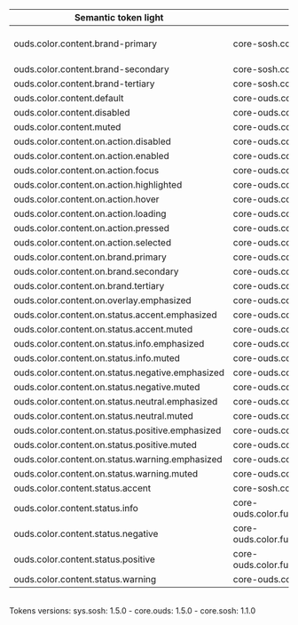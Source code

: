 | **Semantic token light** | **Core token** | **Color** | **Raw value** | **Comment** |
| --- | --- | --- | --- | --- |
| ouds.color.content.brand-primary | core-sosh.color.magenta.500 | <div style="width:10px; height:10px; background-color:#d5204e; border: 1px solid #000000;"></div> | #d5204e | Test for support Figma |
| ouds.color.content.brand-secondary | core-sosh.color.blueDuck.dark.400 | <div style="width:10px; height:10px; background-color:#247a85; border: 1px solid #000000;"></div> | #247a85 |  |
| ouds.color.content.brand-tertiary | core-sosh.color.citrine.500 | <div style="width:10px; height:10px; background-color:#fbcd00; border: 1px solid #000000;"></div> | #fbcd00 |  |
| ouds.color.content.default | core-ouds.color.functional.black | <div style="width:10px; height:10px; background-color:#000000; border: 1px solid #000000;"></div> | #000000 |  |
| ouds.color.content.disabled | core-ouds.color.opacity.black.200 | <div style="width:10px; height:10px; background-color:#00000033; border: 1px solid #000000;"></div> | #00000033 |  |
| ouds.color.content.muted | core-ouds.color.opacity.black.680 | <div style="width:10px; height:10px; background-color:#000000ad; border: 1px solid #000000;"></div> | #000000ad |  |
| ouds.color.content.on.action.disabled | core-ouds.color.functional.white | <div style="width:10px; height:10px; background-color:#ffffff; border: 1px solid #000000;"></div> | #ffffff |  |
| ouds.color.content.on.action.enabled | core-ouds.color.functional.white | <div style="width:10px; height:10px; background-color:#ffffff; border: 1px solid #000000;"></div> | #ffffff |  |
| ouds.color.content.on.action.focus | core-ouds.color.functional.white | <div style="width:10px; height:10px; background-color:#ffffff; border: 1px solid #000000;"></div> | #ffffff |  |
| ouds.color.content.on.action.highlighted | core-ouds.color.functional.white | <div style="width:10px; height:10px; background-color:#ffffff; border: 1px solid #000000;"></div> | #ffffff |  |
| ouds.color.content.on.action.hover | core-ouds.color.functional.white | <div style="width:10px; height:10px; background-color:#ffffff; border: 1px solid #000000;"></div> | #ffffff |  |
| ouds.color.content.on.action.loading | core-ouds.color.functional.white | <div style="width:10px; height:10px; background-color:#ffffff; border: 1px solid #000000;"></div> | #ffffff |  |
| ouds.color.content.on.action.pressed | core-ouds.color.functional.white | <div style="width:10px; height:10px; background-color:#ffffff; border: 1px solid #000000;"></div> | #ffffff |  |
| ouds.color.content.on.action.selected | core-ouds.color.functional.white | <div style="width:10px; height:10px; background-color:#ffffff; border: 1px solid #000000;"></div> | #ffffff |  |
| ouds.color.content.on.brand.primary | core-ouds.color.functional.white | <div style="width:10px; height:10px; background-color:#ffffff; border: 1px solid #000000;"></div> | #ffffff |  |
| ouds.color.content.on.brand.secondary | core-ouds.color.functional.white | <div style="width:10px; height:10px; background-color:#ffffff; border: 1px solid #000000;"></div> | #ffffff |  |
| ouds.color.content.on.brand.tertiary | core-ouds.color.functional.black | <div style="width:10px; height:10px; background-color:#000000; border: 1px solid #000000;"></div> | #000000 |  |
| ouds.color.content.on.overlay.emphasized | core-ouds.color.functional.white | <div style="width:10px; height:10px; background-color:#ffffff; border: 1px solid #000000;"></div> | #ffffff |  |
| ouds.color.content.on.status.accent.emphasized | core-ouds.color.functional.white | <div style="width:10px; height:10px; background-color:#ffffff; border: 1px solid #000000;"></div> | #ffffff |  |
| ouds.color.content.on.status.accent.muted | core-ouds.color.functional.black | <div style="width:10px; height:10px; background-color:#000000; border: 1px solid #000000;"></div> | #000000 |  |
| ouds.color.content.on.status.info.emphasized | core-ouds.color.functional.black | <div style="width:10px; height:10px; background-color:#000000; border: 1px solid #000000;"></div> | #000000 |  |
| ouds.color.content.on.status.info.muted | core-ouds.color.functional.black | <div style="width:10px; height:10px; background-color:#000000; border: 1px solid #000000;"></div> | #000000 |  |
| ouds.color.content.on.status.negative.emphasized | core-ouds.color.functional.white | <div style="width:10px; height:10px; background-color:#ffffff; border: 1px solid #000000;"></div> | #ffffff |  |
| ouds.color.content.on.status.negative.muted | core-ouds.color.functional.black | <div style="width:10px; height:10px; background-color:#000000; border: 1px solid #000000;"></div> | #000000 |  |
| ouds.color.content.on.status.neutral.emphasized | core-ouds.color.functional.white | <div style="width:10px; height:10px; background-color:#ffffff; border: 1px solid #000000;"></div> | #ffffff |  |
| ouds.color.content.on.status.neutral.muted | core-ouds.color.functional.black | <div style="width:10px; height:10px; background-color:#000000; border: 1px solid #000000;"></div> | #000000 |  |
| ouds.color.content.on.status.positive.emphasized | core-ouds.color.functional.black | <div style="width:10px; height:10px; background-color:#000000; border: 1px solid #000000;"></div> | #000000 |  |
| ouds.color.content.on.status.positive.muted | core-ouds.color.functional.black | <div style="width:10px; height:10px; background-color:#000000; border: 1px solid #000000;"></div> | #000000 |  |
| ouds.color.content.on.status.warning.emphasized | core-ouds.color.functional.black | <div style="width:10px; height:10px; background-color:#000000; border: 1px solid #000000;"></div> | #000000 |  |
| ouds.color.content.on.status.warning.muted | core-ouds.color.functional.black | <div style="width:10px; height:10px; background-color:#000000; border: 1px solid #000000;"></div> | #000000 |  |
| ouds.color.content.status.accent | core-sosh.color.magenta.500 | <div style="width:10px; height:10px; background-color:#d5204e; border: 1px solid #000000;"></div> | #d5204e |  |
| ouds.color.content.status.info | core-ouds.color.functional.dodgerBlue.500 | <div style="width:10px; height:10px; background-color:#26b2ff; border: 1px solid #000000;"></div> | #26b2ff |  |
| ouds.color.content.status.negative | core-ouds.color.functional.scarlet.600 | <div style="width:10px; height:10px; background-color:#db0002; border: 1px solid #000000;"></div> | #db0002 |  |
| ouds.color.content.status.positive | core-ouds.color.functional.malachite.500 | <div style="width:10px; height:10px; background-color:#3de35a; border: 1px solid #000000;"></div> | #3de35a |  |
| ouds.color.content.status.warning | core-ouds.color.functional.sun.500 | <div style="width:10px; height:10px; background-color:#ffd000; border: 1px solid #000000;"></div> | #ffd000 |  |

<br>Tokens versions: sys.sosh: 1.5.0 - core.ouds: 1.5.0 - core.sosh: 1.1.0